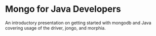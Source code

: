 Mongo for Java Developers
=============

An introductory presentation on getting started with mongodb and Java covering usage of the driver, jongo, and morphia.
